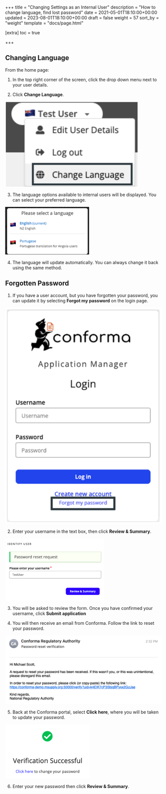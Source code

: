 +++
title = "Changing Settings as an Internal User"
description = "How to change language, find lost password"
date = 2021-05-01T18:10:00+00:00
updated = 2023-08-01T18:10:00+00:00
draft = false
weight = 57
sort_by = "weight"
template = "docs/page.html"

[extra]
toc = true

+++

## Changing Language

From the home page:

1. In the top right corner of the screen, click the drop down menu next to your user details.

2. Click <b>Change Language</b>. 

![Change Language](/docs/about/demo/changelanguage.png)

3. The language options available to internal users will be displayed. You can select your preferred language.

![Select Language](/docs/about/demo/selectlanguage.png)

4. The language will update automatically. You can always change it back using the same method.

## Forgotten Password

1. If you have a user account, but you have forgotten your password, you can update it by selecting <b>Forgot my password</b> on the login page.

![Forgotten Password](/docs/about/demo/forgotpassword.png)

2. Enter your username in the text box, then click <b>Review & Summary</b>.

![Forgotten Password](/docs/about/demo/indentifyuser.png)

3. You will be asked to review the form. Once you have confirmed your username, click <b>Submit application</b>

4. You will then receive an email from Conforma. Follow the link to reset your password.

![Password Reset](/docs/about/demo/passwordreset.png)

5. Back at the Conforma portal, select <b>Click here</b>, where you will be taken to update your password.

![Password Reset](/docs/about/demo/success.png)

6. Enter your new password then click <b>Review & Summary</b>.
